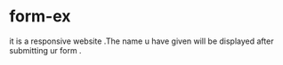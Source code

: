 # form-ex

 it is a responsive website .The name u have given  will be displayed after submitting ur form .
